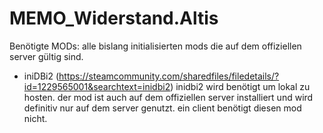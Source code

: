 # MEMO_Widerstand.Altis

Benötigte MODs:
alle bislang initialisierten mods die auf dem offiziellen server gültig sind.
+ iniDBi2 (https://steamcommunity.com/sharedfiles/filedetails/?id=1229565001&searchtext=inidbi2)
  inidbi2 wird benötigt um lokal zu hosten. der mod ist auch auf dem offiziellen server installiert und wird definitiv nur auf dem server genutzt.
  ein client benötigt diesen mod nicht.
